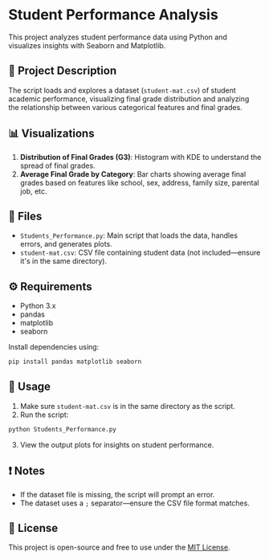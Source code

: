 # Student Performance Analysis

This project analyzes student performance data using Python and visualizes insights with Seaborn and Matplotlib.

## 📂 Project Description

The script loads and explores a dataset (`student-mat.csv`) of student academic performance, visualizing final grade distribution and analyzing the relationship between various categorical features and final grades.

## 📊 Visualizations

1. **Distribution of Final Grades (G3)**: Histogram with KDE to understand the spread of final grades.
2. **Average Final Grade by Category**: Bar charts showing average final grades based on features like school, sex, address, family size, parental job, etc.

## 📁 Files

- `Students_Performance.py`: Main script that loads the data, handles errors, and generates plots.
- `student-mat.csv`: CSV file containing student data (not included—ensure it's in the same directory).

## ⚙️ Requirements

- Python 3.x
- pandas
- matplotlib
- seaborn

Install dependencies using:

```bash
pip install pandas matplotlib seaborn
```

## 🚀 Usage

1. Make sure `student-mat.csv` is in the same directory as the script.
2. Run the script:

```bash
python Students_Performance.py
```

3. View the output plots for insights on student performance.

## ❗ Notes

- If the dataset file is missing, the script will prompt an error.
- The dataset uses a `;` separator—ensure the CSV file format matches.

## 📄 License

This project is open-source and free to use under the [MIT License](LICENSE).